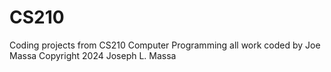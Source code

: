 # CS210
Coding projects from CS210 Computer Programming
all work coded by Joe Massa
Copyright 2024 Joseph L. Massa
